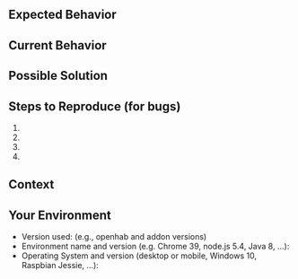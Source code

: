 <!--- Provide a general summary of the issue in the Title above -->
<!--- If the issue is related to a binding, please include it in the title. -->
<!--- For example, "[astro] My issue..." -->
<!--- For questions or requests for assistance please use community.openhab.org instead. -->
<!--- Feel free to delete any comment lines in the template (starting with &lt;!--) -->
## Expected Behavior
<!--- If you're describing a bug, tell us what should happen -->
<!--- If you're suggesting a change/improvement, tell us how it should work -->

## Current Behavior
<!--- If describing a bug, tell us what happens instead of the expected behavior -->
<!--- When possible, include related log information (preferably debug level) and related configs. -->
<!--- Use file attachment for log and config information longer than a few lines -->
<!--- If suggesting a change/improvement, explain the difference from current behavior -->
<!--- For improvements, discuss in at community.openhab.org first and include link to topic -->

## Possible Solution
<!--- Not obligatory, but suggest a fix/reason for the bug, -->
<!--- or ideas how to implement the addition or change -->

## Steps to Reproduce (for bugs)
<!--- Provide a link to a live example, or an unambiguous set of steps to -->
<!--- reproduce this bug. Include code to reproduce, if relevant -->
1.
2.
3.
4.

## Context
<!--- How has this issue affected you? What are you trying to accomplish? -->
<!--- Providing context helps us come up with a solution that is most useful in the real world -->

## Your Environment
<!--- Include as many relevant details about the environment you experienced the bug in -->
* Version used: (e.g., openhab and addon versions)
* Environment name and version (e.g. Chrome 39, node.js 5.4, Java 8, ...):
* Operating System and version (desktop or mobile, Windows 10, Raspbian Jessie, ...):

